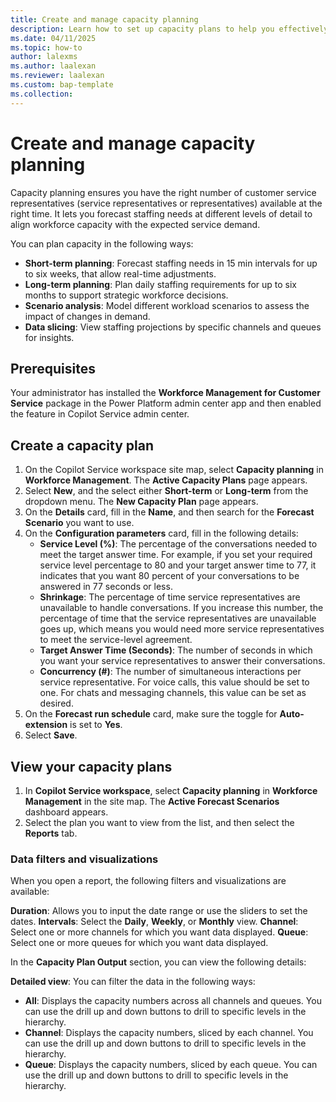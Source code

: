 ```yaml
---
title: Create and manage capacity planning
description: Learn how to set up capacity plans to help you effectively manage your workforce.
ms.date: 04/11/2025
ms.topic: how-to
author: lalexms
ms.author: laalexan
ms.reviewer: laalexan
ms.custom: bap-template
ms.collection:
---
```


# Create and manage capacity planning

Capacity planning ensures you have the right number of customer service representatives (service representatives or representatives) available at the right time. It lets you forecast staffing needs at different levels of detail to align workforce capacity with the expected service demand.

You can plan capacity in the following ways:

- **Short-term planning**: Forecast staffing needs in 15 min intervals for up to six weeks, that allow real-time adjustments.
- **Long-term planning**: Plan daily staffing requirements for up to six months to support strategic workforce decisions.
- **Scenario analysis**: Model different workload scenarios to assess the impact of changes in demand.
- **Data slicing**: View staffing projections by specific channels and queues for insights.

## Prerequisites

Your administrator has installed the **Workforce Management for Customer Service** package in the Power Platform admin center app and then enabled the feature in Copilot Service admin center.

## Create a capacity plan

1. On the Copilot Service workspace site map, select **Capacity planning** in **Workforce Management**. The **Active Capacity Plans** page appears.
1. Select **New**, and the select either **Short-term** or **Long-term** from the dropdown menu. The **New Capacity Plan** page appears.
1. On the **Details** card, fill in the **Name**, and then search for the **Forecast Scenario** you want to use.
1. On the **Configuration parameters** card, fill in the following details:
     - **Service Level (%)**: The percentage of the conversations needed to meet the target answer time. For example, if you set your required service level percentage to 80 and your target answer time to 77, it indicates that you want 80 percent of your conversations to be answered in 77 seconds or less.
     - **Shrinkage**: The percentage of time service representatives are unavailable to handle conversations. If you increase this number, the percentage of time that the service representatives are unavailable goes up, which means you would need more service representatives to meet the service-level agreement.
     - **Target Answer Time (Seconds)**: The number of seconds in which you want your service representatives to answer their conversations.
     - **Concurrency (#)**: The number of simultaneous interactions per service representative. For voice calls, this value should be set to one. For chats and messaging channels, this value can be set as desired.
1. On the **Forecast run schedule** card, make sure the toggle for **Auto-extension** is set to **Yes**.
1. Select **Save**.

## View your capacity plans

1. In **Copilot Service workspace**, select **Capacity planning** in **Workforce Management** in the site map. The **Active Forecast Scenarios** dashboard appears.
1. Select the plan you want to view from the list, and then select the **Reports** tab.

### Data filters and visualizations

When you open a report, the following filters and visualizations are available:

**Duration**: Allows you to input the date range or use the sliders to set the dates.
**Intervals**: Select the **Daily**, **Weekly**, or **Monthly** view.
**Channel**: Select one or more channels for which you want data displayed.
**Queue**: Select one or more queues for which you want data displayed.

In the **Capacity Plan Output** section, you can view the following details: 

**Detailed view**: You can filter the data in the following ways:
   - **All**: Displays the capacity numbers across all channels and queues. You can use the drill up and down buttons to drill to specific levels in the hierarchy.
   - **Channel**: Displays the capacity numbers, sliced by each channel. You can use the drill up and down buttons to drill to specific levels in the hierarchy.
   - **Queue**: Displays the capacity numbers, sliced by each queue. You can use the drill up and down buttons to drill to specific levels in the hierarchy.

